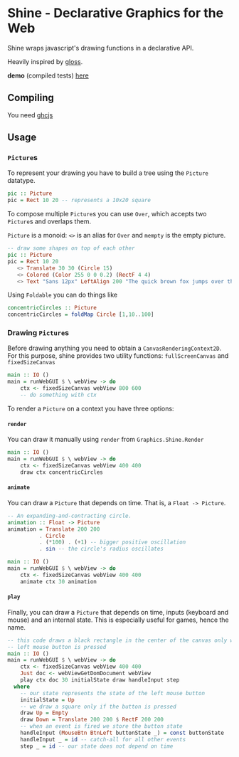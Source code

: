 # Shine - Declarative Graphics for the Web

Shine wraps javascript's drawing functions in a declarative API.

Heavily inspired by [gloss](http://gloss.ouroborus.net/).

**demo** (compiled tests) [here](http://fgaz.me/shine/tests)

## Compiling

You need [ghcjs](https://github.com/ghcjs/ghcjs)

## Usage

### `Picture`s

To represent your drawing you have to build a tree using the `Picture` datatype.

```haskell
pic :: Picture
pic = Rect 10 20 -- represents a 10x20 square
```

To compose multiple `Picture`s you can use `Over`, which accepts two `Picture`s
and overlaps them.

`Picture` is a monoid: `<>` is an alias for `Over` and `mempty` is the empty picture.

```haskell
-- draw some shapes on top of each other
pic :: Picture
pic = Rect 10 20
   <> Translate 30 30 (Circle 15)
   <> Colored (Color 255 0 0 0.2) (RectF 4 4)
   <> Text "Sans 12px" LeftAlign 200 "The quick brown fox jumps over the lazy dog."
```

Using `Foldable` you can do things like

```haskell
concentricCircles :: Picture
concentricCircles = foldMap Circle [1,10..100]
```

### Drawing `Picture`s

Before drawing anything you need to obtain a `CanvasRenderingContext2D`.
For this purpose, shine provides two utility functions: `fullScreenCanvas` and `fixedSizeCanvas`

```haskell
main :: IO ()
main = runWebGUI $ \ webView -> do
    ctx <- fixedSizeCanvas webView 800 600
    -- do something with ctx
```

To render a `Picture` on a context you have three options:

#### `render`

You can draw it manually using `render` from `Graphics.Shine.Render`

```haskell
main :: IO ()
main = runWebGUI $ \ webView -> do
    ctx <- fixedSizeCanvas webView 400 400
    draw ctx concentricCircles
```

#### `animate`

You can draw a `Picture` that depends on time. That is, a `Float -> Picture`.

```haskell
-- An expanding-and-contracting circle.
animation :: Float -> Picture
animation = Translate 200 200
          . Circle
          . (*100) . (+1) -- bigger positive oscillation
          . sin -- the circle's radius oscillates

main :: IO ()
main = runWebGUI $ \ webView -> do
    ctx <- fixedSizeCanvas webView 400 400
    animate ctx 30 animation
```

#### `play`

Finally, you can draw a `Picture` that depends on time, inputs
(keyboard and mouse) and an internal state. This is especially useful for games,
hence the name.

```haskell
-- this code draws a black rectangle in the center of the canvas only when the
-- left mouse button is pressed
main :: IO ()
main = runWebGUI $ \ webView -> do
    ctx <- fixedSizeCanvas webView 400 400
    Just doc <- webViewGetDomDocument webView
    play ctx doc 30 initialState draw handleInput step
  where
    -- our state represents the state of the left mouse button
    initialState = Up
    -- we draw a square only if the button is pressed
    draw Up = Empty
    draw Down = Translate 200 200 $ RectF 200 200
    -- when an event is fired we store the button state
    handleInput (MouseBtn BtnLeft buttonState _) = const buttonState
    handleInput _ = id -- catch-all for all other events
    step _ = id -- our state does not depend on time
```
